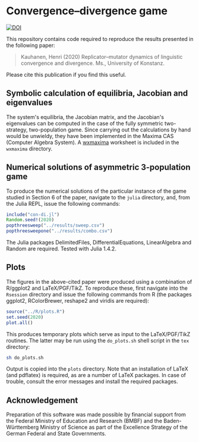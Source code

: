 # Convergence–divergence game

[![DOI](https://zenodo.org/badge/DOI/10.5281/zenodo.4034829.svg)](https://doi.org/10.5281/zenodo.4034829)

This repository contains code required to reproduce the results presented in the following paper:

> Kauhanen, Henri (2020) Replicator–mutator dynamics of linguistic convergence and divergence. Ms., University of Konstanz.

Please cite this publication if you find this useful.


## Symbolic calculation of equilibria, Jacobian and eigenvalues

The system's equilibria, the Jacobian matrix, and the Jacobian's eigenvalues can be computed in the case of the fully symmetric two-strategy, two-population game. Since carrying out the calculations by hand would be unwieldy, they have been implemented in the Maxima CAS (Computer Algebra System). A [wxmaxima](https://wxmaxima-developers.github.io/wxmaxima/) worksheet is included in the `wxmaxima` directory.


## Numerical solutions of asymmetric 3-population game

To produce the numerical solutions of the particular instance of the game studied in Section 6 of the paper, navigate to the `julia` directory, and, from the Julia REPL, issue the following commands:

``` julia
include("con-di.jl")
Random.seed!(2020)
popthreesweep("../results/sweep.csv")
popthreesweepone("../results/combo.csv")
```

The Julia packages DelimitedFiles, DifferentialEquations, LinearAlgebra and Random are required. Tested with Julia 1.4.2.


## Plots

The figures in the above-cited paper were produced using a combination of R/ggplot2 and LaTeX/PGF/TikZ. To reproduce these, first navigate into the `Rsession` directory and issue the following commands from R (the packages ggplot2, RColorBrewer, reshape2 and viridis are required):

``` R
source("../R/plots.R")
set.seed(2020)
plot.all()
```

This produces temporary plots which serve as input to the LaTeX/PGF/TikZ routines. The latter may be run using the `do_plots.sh` shell script in the `tex` directory:

``` bash
sh do_plots.sh
```

Output is copied into the `plots` directory. Note that an installation of LaTeX (and pdflatex) is required, as are a number of LaTeX packages. In case of trouble, consult the error messages and install the required packages.


## Acknowledgement

Preparation of this software was made possible by financial support from the Federal Ministry of Education and Research (BMBF) and the Baden-Württemberg Ministry of Science as part of the Excellence Strategy of the German Federal and State Governments.
